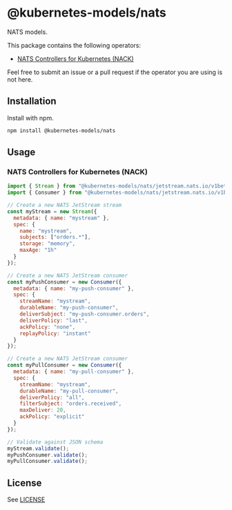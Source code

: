 # @kubernetes-models/nats

NATS models.

This package contains the following operators:

- [NATS Controllers for Kubernetes (NACK)](https://github.com/nats-io/nack)

Feel free to submit an issue or a pull request if the operator you are using is not here.

## Installation

Install with npm.

```sh
npm install @kubernetes-models/nats
```

## Usage

### NATS Controllers for Kubernetes (NACK)

```js
import { Stream } from "@kubernetes-models/nats/jetstream.nats.io/v1beta2/Stream";
import { Consumer } from "@kubernetes-models/nats/jetstream.nats.io/v1beta2/Consumer";

// Create a new NATS JetStream stream
const myStream = new Stream({
  metadata: { name: "mystream" },
  spec: {
    name: "mystream",
    subjects: ["orders.*"],
    storage: "memory",
    maxAge: "1h"
  }
});

// Create a new NATS JetStream consumer
const myPushConsumer = new Consumer({
  metadata: { name: "my-push-consumer" },
  spec: {
    streamName: "mystream",
    durableName: "my-push-consumer",
    deliverSubject: "my-push-consumer.orders",
    deliverPolicy: "last",
    ackPolicy: "none",
    replayPolicy: "instant"
  }
});

// Create a new NATS JetStream consumer
const myPullConsumer = new Consumer({
  metadata: { name: "my-pull-consumer" },
  spec: {
    streamName: "mystream",
    durableName: "my-pull-consumer",
    deliverPolicy: "all",
    filterSubject: "orders.received",
    maxDeliver: 20,
    ackPolicy: "explicit"
  }
});

// Validate against JSON schema
myStream.validate();
myPushConsumer.validate();
myPullConsumer.validate();
```

## License

See [LICENSE](../../LICENSE)
